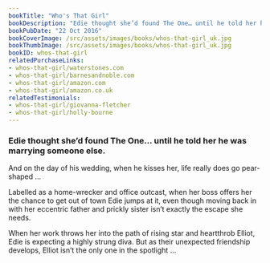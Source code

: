 ```yaml
---
bookTitle: "Who's That Girl"
bookDescription: "Edie thought she’d found The One… until he told her he was marrying someone else."
bookPubDate: "22 Oct 2016"
bookCoverImage: /src/assets/images/books/whos-that-girl_uk.jpg
bookThumbImage: /src/assets/images/books/whos-that-girl_uk.jpg
bookID: whos-that-girl
relatedPurchaseLinks: 
- whos-that-girl/waterstones.com
- whos-that-girl/barnesandnoble.com
- whos-that-girl/amazon.com
- whos-that-girl/amazon.co.uk
relatedTestimonials: 
- whos-that-girl/giovanna-fletcher
- whos-that-girl/holly-bourne
---
```


### Edie thought she’d found The One… until he told her he was marrying someone else.

And on the day of his wedding, when he kisses her, life really does go pear-shaped &hellip;

Labelled as a home-wrecker and office outcast, when her boss offers her the chance to get out of town Edie jumps at it, even though moving back in with her eccentric father and prickly sister isn’t exactly the escape she needs.

When her work throws her into the path of rising star and heartthrob Elliot, Edie is expecting a highly strung diva. But as their unexpected friendship develops, Elliot isn’t the only one in the spotlight &hellip;